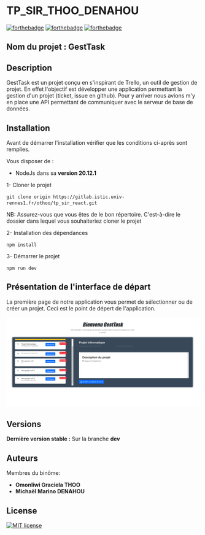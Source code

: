 # TP_SIR_THOO_DENAHOU
[![forthebadge](https://forthebadge.com/images/badges/made-with-java.svg)](https://forthebadge.com) [![forthebadge](https://forthebadge.com/images/badges/built-with-swag.svg)](https://forthebadge.com) [![forthebadge](https://forthebadge.com/images/badges/makes-people-smile.svg)](https://forthebadge.com)

## Nom du projet : GestTask


## Description

GestTask est un projet conçu en s'inspirant de Trello, un outil de gestion de projet. En effet l'objectif est développer une application permettant la gestion d'un projet (ticket, issue en github). Pour y arriver nous avions m'y en place une API permettant de communiquer avec le serveur de base de données.


## Installation 
Avant de démarrer l'installation vérifier que les conditions ci-après sont remplies.

Vous disposer de : 
  - NodeJs dans sa **version 20.12.1**

1- Cloner le projet

```
git clone origin https://gitlab.istic.univ-rennes1.fr/othoo/tp_sir_react.git
```
NB: Assurez-vous que vous êtes de le bon répertoire. C'est-à-dire le dossier dans lequel vous souhaiteriez cloner le projet

2- Installation des dépendances

```
npm install
```

3- Démarrer le projet

```
npm run dev
```

## Présentation de l'interface de départ
La première page de notre application vous permet de sélectionner ou de créer un projet. Ceci est le point de dépert de l'application.

![Page d'acceuil](./a.png)


## Versions
**Dernière version stable :** Sur la branche **dev**

    
## Auteurs
Membres du binôme:
* **Omonliwi Graciela THOO**
* **Michaël Marino DENAHOU**

## License

[![MIT license](https://img.shields.io/badge/License-MIT-blue.svg)](https://lbesson.mit-license.org/)



